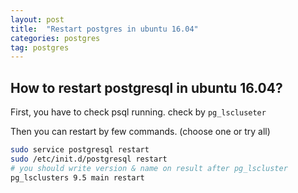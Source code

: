 ```yaml
---
layout: post
title:  "Restart postgres in ubuntu 16.04"
categories: postgres
tag: postgres
---
```


## How to restart postgresql in ubuntu 16.04?

First, you have to check psql running. check by `pg_lscluseter`    

Then you can restart by few commands. (choose one or try all)


```bash
sudo service postgresql restart
sudo /etc/init.d/postgresql restart
# you should write version & name on result after pg_lscluster
pg_lsclusters 9.5 main restart
```
